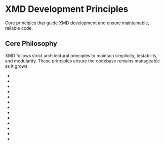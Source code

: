 # XMD Development Principles

Core principles that guide XMD development and ensure maintainable, reliable code.

## Core Philosophy

XMD follows strict architectural principles to maintain simplicity, testability, and modularity. These principles ensure the codebase remains manageable as it grows.

- <!-- xmd import ../principle/build_system.md -->

- <!-- xmd import ../principle/documentation.md -->

- <!-- xmd import ../principle/error_handling.md -->

- <!-- xmd import ../principle/file_size_limits.md -->

- <!-- xmd import ../principle/isolation.md -->

- <!-- xmd import ../principle/memory_management.md -->

- <!-- xmd import ../principle/naming.md -->

- <!-- xmd import ../principle/no_dependencies.md -->

- <!-- xmd import ../principle/organizing.md -->

- <!-- xmd import ../principle/planning.md -->

- <!-- xmd import ../principle/real_implementation.md -->

- <!-- xmd import ../principle/teamwork.md -->

- <!-- xmd import ../principle/test_driven.md -->